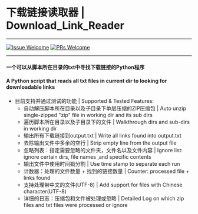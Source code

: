 # 下载链接读取器 | Download_Link_Reader

----

[1]: https://img.shields.io/badge/Issue-Welcome-brightgreen
[2]: https://github.com/Neurotoxin0/OpenWrt/issues/new
[3]: https://img.shields.io/badge/PRs-Welcome-brightgreen
[4]: https://github.com/Neurotoxin0/OpenWrt/pulls

[![Issue Welcome][1]][2]
[![PRs Welcome][3]][4]

----

#### 一个可以从脚本所在目录的txt中寻找下载链接的Python程序
#### A Python script that reads all txt files in current dir to looking for downloadable links

- 目前支持并通过测试的功能 | Supported & Tested Features: 
    * 自动解压脚本所在目录以及子目录下单层压缩的ZIP压缩包 | Auto unzip single-zipped "zip" file in working dir and its sub dirs
    * 遍历脚本所在目录以及子目录下的文件 | Walkthrough dirs and sub-dirs in working dir
    * 输出所有下载链接到output.txt | Write all links found into output.txt
    * 去除输出文件中多余的空行 | Strip empty line from the output file
    * 忽略列表：指定需要忽略的文件夹，文件名以及文件内容 | Ignore list: ignore certain dirs, file names ,and specific contents
    * 输出文件中使用时间戳分割 | Use time stamp to separate each run
    * 计数器：处理的文件数量 + 找到的链接数量 | Counter: processed file + links found
    * 支持处理带中文的文件(UTF-8) | Add support for files with Chinese character(UTF-8)
    * 详细的日志：压缩包和文件被处理或忽略 | Detailed Log on which zip files and txt files were processed or ignore

